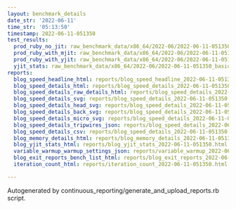 ```yaml
---
layout: benchmark_details
date_str: '2022-06-11'
time_str: '05:13:50'
timestamp: 2022-06-11-051350
test_results:
  prod_ruby_no_jit: raw_benchmark_data/x86_64/2022-06/2022-06-11-051350_basic_benchmark_prod_ruby_no_jit.json
  prod_ruby_with_mjit: raw_benchmark_data/x86_64/2022-06/2022-06-11-051350_basic_benchmark_prod_ruby_with_mjit.json
  prod_ruby_with_yjit: raw_benchmark_data/x86_64/2022-06/2022-06-11-051350_basic_benchmark_prod_ruby_with_yjit.json
  yjit_stats: raw_benchmark_data/x86_64/2022-06/2022-06-11-051350_basic_benchmark_yjit_stats.json
reports:
  blog_speed_headline_html: reports/blog_speed_headline_2022-06-11-051350.html
  blog_speed_details_html: reports/blog_speed_details_2022-06-11-051350.html
  blog_speed_details_raw_details_html: reports/blog_speed_details_2022-06-11-051350.raw_details.html
  blog_speed_details_svg: reports/blog_speed_details_2022-06-11-051350.svg
  blog_speed_details_head_svg: reports/blog_speed_details_2022-06-11-051350.head.svg
  blog_speed_details_back_svg: reports/blog_speed_details_2022-06-11-051350.back.svg
  blog_speed_details_micro_svg: reports/blog_speed_details_2022-06-11-051350.micro.svg
  blog_speed_details_tripwires_json: reports/blog_speed_details_2022-06-11-051350.tripwires.json
  blog_speed_details_csv: reports/blog_speed_details_2022-06-11-051350.csv
  blog_memory_details_html: reports/blog_memory_details_2022-06-11-051350.html
  blog_yjit_stats_html: reports/blog_yjit_stats_2022-06-11-051350.html
  variable_warmup_warmup_settings_json: reports/variable_warmup_2022-06-11-051350.warmup_settings.json
  blog_exit_reports_bench_list_html: reports/blog_exit_reports_2022-06-11-051350.bench_list.html
  iteration_count_html: reports/iteration_count_2022-06-11-051350.html

---
```

Autogenerated by continuous_reporting/generate_and_upload_reports.rb script.

